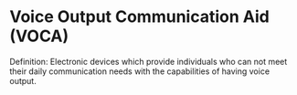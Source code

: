 # Voice Output Communication Aid (VOCA)

Definition: Electronic devices which provide individuals who can not meet their daily communication needs with the capabilities of having voice output.